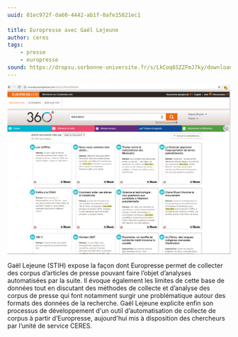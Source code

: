 ```yaml
---
uuid: 01ec972f-da60-4442-ab1f-0afe15821ec1

title: Europresse avec Gaël Lejeune
author: ceres
tags:
    - presse
    - europresse
sound: https://dropsu.sorbonne-universite.fr/s/LkCoq6SZZFmJ7ky/download?path=%2FPODCASTS&files=Podcast_4_Europresse_Gael_Lejeune.mp3
---
```


![](europresse.png)

Gaël Lejeune (STIH) expose la façon dont Europresse permet de collecter des corpus d’articles de presse pouvant faire l’objet d’analyses automatisées par la suite. Il évoque également les limites de cette base de données tout en discutant des méthodes de collecte et d’analyse des corpus de presse qui font notamment surgir une problématique autour des formats des données de la recherche. Gaël Lejeune explicite enfin son processus de développement d'un outil d’automatisation de collecte de corpus à partir d’Europresse, aujourd'hui mis à disposition des chercheurs par l’unité de service CERES.
